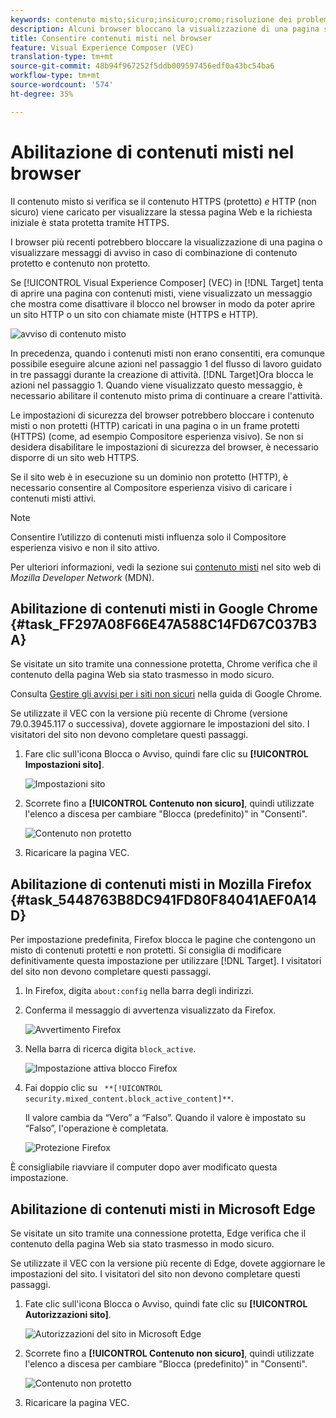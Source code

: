 ```yaml
---
keywords: contenuto misto;sicuro;insicuro;cromo;risoluzione dei problemi;vec;visual experience composer;unsecure;http;https;firefox;internet explorer
description: Alcuni browser bloccano la visualizzazione di una pagina se contiene un misto di contenuti protetti e non protetti.
title: Consentire contenuti misti nel browser
feature: Visual Experience Composer (VEC)
translation-type: tm+mt
source-git-commit: 48b94f967252f5ddb009597456edf0a43bc54ba6
workflow-type: tm+mt
source-wordcount: '574'
ht-degree: 35%

---
```



# Abilitazione di contenuti misti nel browser

Il contenuto misto si verifica se il contenuto HTTPS (protetto) *e* HTTP (non sicuro) viene caricato per visualizzare la stessa pagina Web e la richiesta iniziale è stata protetta tramite HTTPS.

I browser più recenti potrebbero bloccare la visualizzazione di una pagina o visualizzare messaggi di avviso in caso di combinazione di contenuto protetto e contenuto non protetto.

Se [!UICONTROL Visual Experience Composer] (VEC) in [!DNL Target] tenta di aprire una pagina con contenuti misti, viene visualizzato un messaggio che mostra come disattivare il blocco nel browser in modo da poter aprire un sito HTTP o un sito con chiamate miste (HTTPS e HTTP).

![avviso di contenuto misto](/help/c-experiences/c-visual-experience-composer/r-troubleshoot-composer/assets/mixed_content_warning.png)

In precedenza, quando i contenuti misti non erano consentiti, era comunque possibile eseguire alcune azioni nel passaggio 1 del flusso di lavoro guidato in tre passaggi durante la creazione di attività. [!DNL Target]Ora blocca le azioni nel passaggio 1. Quando viene visualizzato questo messaggio, è necessario abilitare il contenuto misto prima di continuare a creare l&#39;attività.

Le impostazioni di sicurezza del browser potrebbero bloccare i contenuto misti o non protetti (HTTP) caricati in una pagina o in un frame protetti (HTTPS) (come, ad esempio Compositore esperienza visivo). Se non si desidera disabilitare le impostazioni di sicurezza del browser, è necessario disporre di un sito web HTTPS.

Se il sito web è in esecuzione su un dominio non protetto (HTTP), è necessario consentire al Compositore esperienza visivo di caricare i contenuti misti attivi.

>[!NOTE]
>
>Consentire l’utilizzo di contenuti misti influenza solo il Compositore esperienza visivo e non il sito attivo.

Per ulteriori informazioni, vedi la sezione sui [contenuto misti](https://developer.mozilla.org/en-US/docs/Web/Security/Mixed_content) nel sito web di *Mozilla Developer Network* (MDN).

## Abilitazione di contenuti misti in Google Chrome {#task_FF297A08F66E47A588C14FD67C037B3A}

Se visitate un sito tramite una connessione protetta, Chrome verifica che il contenuto della pagina Web sia stato trasmesso in modo sicuro.

Consulta [Gestire gli avvisi per i siti non sicuri](https://support.google.com/chrome/answer/1342714?hl=en) nella guida di Google Chrome.

Se utilizzate il VEC con la versione più recente di Chrome (versione 79.0.3945.117 o successiva), dovete aggiornare le impostazioni del sito. I visitatori del sito non devono completare questi passaggi.

1. Fare clic sull&#39;icona Blocca o Avviso, quindi fare clic su **[!UICONTROL Impostazioni sito]**.

   ![Impostazioni sito](/help/c-experiences/c-visual-experience-composer/r-troubleshoot-composer/assets/site-settings.png)

1. Scorrete fino a **[!UICONTROL Contenuto non sicuro]**, quindi utilizzate l&#39;elenco a discesa per cambiare &quot;Blocca (predefinito)&quot; in &quot;Consenti&quot;.

   ![Contenuto non protetto](/help/c-experiences/c-visual-experience-composer/r-troubleshoot-composer/assets/insecure-content.png)

1. Ricaricare la pagina VEC.

## Abilitazione di contenuti misti in Mozilla Firefox {#task_5448763B8DC941FD80F84041AEF0A14D}

Per impostazione predefinita, Firefox blocca le pagine che contengono un misto di contenuti protetti e non protetti. Si consiglia di modificare definitivamente questa impostazione per utilizzare [!DNL Target]. I visitatori del sito non devono completare questi passaggi.

1. In Firefox, digita `about:config` nella barra degli indirizzi.
1. Conferma il messaggio di avvertenza visualizzato da Firefox.

   ![Avvertimento Firefox](/help/c-experiences/c-visual-experience-composer/r-troubleshoot-composer/assets/firefox.png)

1. Nella barra di ricerca digita `block_active`.

   ![Impostazione attiva blocco Firefox](/help/c-experiences/c-visual-experience-composer/r-troubleshoot-composer/assets/firefox3.png)

1. Fai doppio clic su ` **[!UICONTROL security.mixed_content.block_active_content]**`.

   Il valore cambia da “Vero” a “Falso”. Quando il valore è impostato su “Falso”, l&#39;operazione è completata.

   ![Protezione Firefox](/help/c-experiences/c-visual-experience-composer/r-troubleshoot-composer/assets/firefox2.png)

È consigliabile riavviare il computer dopo aver modificato questa impostazione.

## Abilitazione di contenuti misti in Microsoft Edge

Se visitate un sito tramite una connessione protetta, Edge verifica che il contenuto della pagina Web sia stato trasmesso in modo sicuro.

Se utilizzate il VEC con la versione più recente di Edge, dovete aggiornare le impostazioni del sito. I visitatori del sito non devono completare questi passaggi.

1. Fate clic sull&#39;icona Blocca o Avviso, quindi fate clic su **[!UICONTROL Autorizzazioni sito]**.

   ![Autorizzazioni del sito in Microsoft Edge](/help/c-experiences/c-visual-experience-composer/r-troubleshoot-composer/assets/ms-edge.png)

1. Scorrete fino a **[!UICONTROL Contenuto non sicuro]**, quindi utilizzate l&#39;elenco a discesa per cambiare &quot;Blocca (predefinito)&quot; in &quot;Consenti&quot;.

   ![Contenuto non protetto](/help/c-experiences/c-visual-experience-composer/r-troubleshoot-composer/assets/ms-edge-2.png)

1. Ricaricare la pagina VEC.